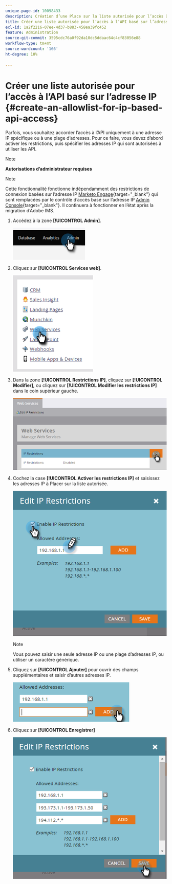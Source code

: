 ```yaml
---
unique-page-id: 10098433
description: Création d’une Place sur la liste autorisée pour l’accès à l’API basée sur IP - Documents Marketo - Documentation du produit
title: Créer une liste autorisée pour l’accès à l’API basé sur l’adresse IP
exl-id: 1a2f2216-07ee-4d37-b883-458ea39fc452
feature: Administration
source-git-commit: 3595cdc76a0f92da10dc5ddaac64c4cf83056e88
workflow-type: tm+mt
source-wordcount: '166'
ht-degree: 10%

---
```


# Créer une liste autorisée pour l’accès à l’API basé sur l’adresse IP {#create-an-allowlist-for-ip-based-api-access}

Parfois, vous souhaitez accorder l’accès à l’API uniquement à une adresse IP spécifique ou à une plage d’adresses. Pour ce faire, vous devez d’abord activer les restrictions, puis spécifier les adresses IP qui sont autorisées à utiliser les API.

>[!NOTE]
>
>**Autorisations d’administrateur requises**

>[!NOTE]
>
>Cette fonctionnalité fonctionne indépendamment des restrictions de connexion basées sur l’adresse IP [Marketo Engage](https://experienceleague.adobe.com/fr/docs/marketo/using/product-docs/administration/settings/restrict-marketo-logins-based-on-ip){target="_blank"} qui sont remplacées par le contrôle d’accès basé sur l’adresse IP [Admin Console](https://helpx.adobe.com/fr/enterprise/using/ip-based-access.html){target="_blank"}. Il continuera à fonctionner en l’état après la migration d’Adobe IMS.

1. Accédez à la zone **[!UICONTROL Admin]**.

   ![](assets/create-an-allowlist-for-ip-based-api-access-1.png)

1. Cliquez sur **[!UICONTROL Services web]**.

   ![](assets/create-an-allowlist-for-ip-based-api-access-2.png)

1. Dans la zone **[!UICONTROL Restrictions IP]**, cliquez sur **[!UICONTROL Modifier],** ou cliquez sur **[!UICONTROL Modifier les restrictions IP]** dans le coin supérieur gauche.

   ![](assets/create-an-allowlist-for-ip-based-api-access-3.png)

1. Cochez la case **[!UICONTROL Activer les restrictions IP]** et saisissez les adresses IP à Placer sur la liste autorisée.

   ![](assets/create-an-allowlist-for-ip-based-api-access-4.png)

   >[!NOTE]
   >
   >Vous pouvez saisir une seule adresse IP ou une plage d’adresses IP, ou utiliser un caractère générique.

1. Cliquez sur **[!UICONTROL Ajouter]** pour ouvrir des champs supplémentaires et saisir d’autres adresses IP.

   ![](assets/create-an-allowlist-for-ip-based-api-access-5.png)

1. Cliquez sur **[!UICONTROL Enregistrer]**

   ![](assets/create-an-allowlist-for-ip-based-api-access-6.png)
